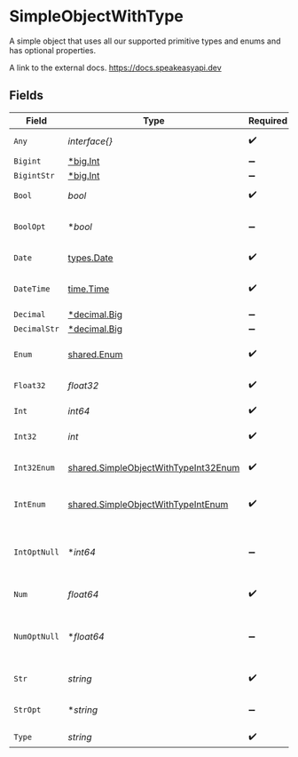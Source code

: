 # SimpleObjectWithType

A simple object that uses all our supported primitive types and enums and has optional properties.

A link to the external docs.
<https://docs.speakeasyapi.dev>


## Fields

| Field                                                                                               | Type                                                                                                | Required                                                                                            | Description                                                                                         | Example                                                                                             |
| --------------------------------------------------------------------------------------------------- | --------------------------------------------------------------------------------------------------- | --------------------------------------------------------------------------------------------------- | --------------------------------------------------------------------------------------------------- | --------------------------------------------------------------------------------------------------- |
| `Any`                                                                                               | *interface{}*                                                                                       | :heavy_check_mark:                                                                                  | An any property.                                                                                    | any                                                                                                 |
| `Bigint`                                                                                            | [*big.Int](https://pkg.go.dev/math/big#Int)                                                         | :heavy_minus_sign:                                                                                  | N/A                                                                                                 | 8821239038968084                                                                                    |
| `BigintStr`                                                                                         | [*big.Int](https://pkg.go.dev/math/big#Int)                                                         | :heavy_minus_sign:                                                                                  | N/A                                                                                                 | 9223372036854775808                                                                                 |
| `Bool`                                                                                              | *bool*                                                                                              | :heavy_check_mark:                                                                                  | A boolean property.                                                                                 | true                                                                                                |
| `BoolOpt`                                                                                           | **bool*                                                                                             | :heavy_minus_sign:                                                                                  | An optional boolean property.                                                                       | true                                                                                                |
| `Date`                                                                                              | [types.Date](../../types/date.md)                                                                   | :heavy_check_mark:                                                                                  | A date property.                                                                                    | 2020-01-01                                                                                          |
| `DateTime`                                                                                          | [time.Time](https://pkg.go.dev/time#Time)                                                           | :heavy_check_mark:                                                                                  | A date-time property.                                                                               | 2020-01-01T00:00:00.000000001Z                                                                      |
| `Decimal`                                                                                           | [*decimal.Big](https://pkg.go.dev/github.com/ericlagergren/decimal#Big)                             | :heavy_minus_sign:                                                                                  | N/A                                                                                                 | 3.141592653589793                                                                                   |
| `DecimalStr`                                                                                        | [*decimal.Big](https://pkg.go.dev/github.com/ericlagergren/decimal#Big)                             | :heavy_minus_sign:                                                                                  | N/A                                                                                                 | 3.14159265358979344719667586                                                                        |
| `Enum`                                                                                              | [shared.Enum](../../../pkg/models/shared/enum.md)                                                   | :heavy_check_mark:                                                                                  | A string based enum                                                                                 | one                                                                                                 |
| `Float32`                                                                                           | *float32*                                                                                           | :heavy_check_mark:                                                                                  | A float32 property.                                                                                 | 1.1                                                                                                 |
| `Int`                                                                                               | *int64*                                                                                             | :heavy_check_mark:                                                                                  | An integer property.                                                                                | 1                                                                                                   |
| `Int32`                                                                                             | *int*                                                                                               | :heavy_check_mark:                                                                                  | An int32 property.                                                                                  | 1                                                                                                   |
| `Int32Enum`                                                                                         | [shared.SimpleObjectWithTypeInt32Enum](../../../pkg/models/shared/simpleobjectwithtypeint32enum.md) | :heavy_check_mark:                                                                                  | An int32 enum property.                                                                             | 55                                                                                                  |
| `IntEnum`                                                                                           | [shared.SimpleObjectWithTypeIntEnum](../../../pkg/models/shared/simpleobjectwithtypeintenum.md)     | :heavy_check_mark:                                                                                  | An integer enum property.                                                                           | 2                                                                                                   |
| `IntOptNull`                                                                                        | **int64*                                                                                            | :heavy_minus_sign:                                                                                  | An optional integer property will be null for tests.                                                |                                                                                                     |
| `Num`                                                                                               | *float64*                                                                                           | :heavy_check_mark:                                                                                  | A number property.                                                                                  | 1.1                                                                                                 |
| `NumOptNull`                                                                                        | **float64*                                                                                          | :heavy_minus_sign:                                                                                  | An optional number property will be null for tests.                                                 |                                                                                                     |
| `Str`                                                                                               | *string*                                                                                            | :heavy_check_mark:                                                                                  | A string property.                                                                                  | test                                                                                                |
| `StrOpt`                                                                                            | **string*                                                                                           | :heavy_minus_sign:                                                                                  | An optional string property.                                                                        | testOptional                                                                                        |
| `Type`                                                                                              | *string*                                                                                            | :heavy_check_mark:                                                                                  | N/A                                                                                                 |                                                                                                     |